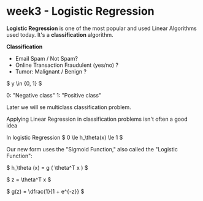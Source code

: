 # week3 - Logistic Regression

**Logistic Regression** is one of the most popular and used Linear Algorithms used today. It's a **classification** algorithm.

**Classification**

* Email Spam / Not Spam?
* Online Transaction Fraudulent (yes/no) ?
* Tumor: Malignant / Benign ?

$ y \in {0, 1} $

0: "Negative class"
1: "Positive class"

Later we will se multiclass classification problem.

Applying Linear Regression in classification problems isn't often a good idea

In logistic Regression $ 0 \le h_\theta(x) \le 1 $

Our new form uses the "Sigmoid Function," also called the "Logistic Function":

$ h_\theta (x) = g ( \theta^T x ) $

$ z = \theta^T x $

$ g(z) = \dfrac{1}{1 + e^{-z}} $